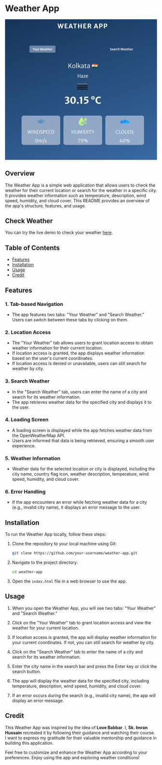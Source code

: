 # Weather App

![screenshot](assets/screenshot.png)

## Overview

The Weather App is a simple web application that allows users to check the weather for their current location or search for the weather in a specific city. It provides weather information such as temperature, description, wind speed, humidity, and cloud cover. This README provides an overview of the app's structure, features, and usage.

## Check Weather

You can try the live demo to check your weather [here](https://skimran-coder.github.io/Weather_App/).

## Table of Contents

- [Features](#features)
- [Installation](#installation)
- [Usage](#usage)
- [Credit](#credit)

## Features

### 1. Tab-based Navigation

- The app features two tabs: "Your Weather" and "Search Weather." Users can switch between these tabs by clicking on them.

### 2. Location Access

- The "Your Weather" tab allows users to grant location access to obtain weather information for their current location.
- If location access is granted, the app displays weather information based on the user's current coordinates.
- If location access is denied or unavailable, users can still search for weather by city.

### 3. Search Weather

- In the "Search Weather" tab, users can enter the name of a city and search for its weather information.
- The app retrieves weather data for the specified city and displays it to the user.

### 4. Loading Screen

- A loading screen is displayed while the app fetches weather data from the OpenWeatherMap API.
- Users are informed that data is being retrieved, ensuring a smooth user experience.

### 5. Weather Information

- Weather data for the selected location or city is displayed, including the city name, country flag icon, weather description, temperature, wind speed, humidity, and cloud cover.

### 6. Error Handling

- If the app encounters an error while fetching weather data for a city (e.g., invalid city name), it displays an error message to the user.

## Installation

To run the Weather App locally, follow these steps:

1. Clone the repository to your local machine using Git:

   ```bash
   git clone https://github.com/your-username/weather-app.git
   ```

2. Navigate to the project directory:

   ```bash
   cd weather-app
   ```

3. Open the `index.html` file in a web browser to use the app.

## Usage

1. When you open the Weather App, you will see two tabs: "Your Weather" and "Search Weather."

2. Click on the "Your Weather" tab to grant location access and view the weather for your current location.

3. If location access is granted, the app will display weather information for your current coordinates. If not, you can still search for weather by city.

4. Click on the "Search Weather" tab to enter the name of a city and search for its weather information.

5. Enter the city name in the search bar and press the Enter key or click the search button.

6. The app will display the weather data for the specified city, including temperature, description, wind speed, humidity, and cloud cover.

7. If an error occurs during the search (e.g., invalid city name), the app will display an error message.

## Credit

This Weather App was inspired by the idea of **Love Babbar**. I, **Sk. Imran Hussain** recreated it by following their guidance and watching their course. I want to express my gratitude for their valuable mentorship and guidance in building this application.

Feel free to customize and enhance the Weather App according to your preferences. Enjoy using the app and exploring weather conditions!
